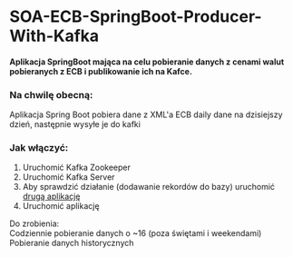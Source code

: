 # SOA-ECB-SpringBoot-Producer-With-Kafka
#### Aplikacja SpringBoot mająca na celu pobieranie danych z cenami walut pobieranych z ECB i publikowanie ich na Kafce.

### Na chwilę obecną:
Aplikacja Spring Boot pobiera dane z XML'a ECB daily dane na dzisiejszy dzień, następnie wysyłe je do kafki

### Jak włączyć:
1. Uruchomić Kafka Zookeeper
2. Uruchomić Kafka Server
3. Aby sprawdzić działanie (dodawanie rekordów do bazy) uruchomić [drugą aplikację](https://github.com/KamilPalubicki/SOA-ECB-SpringBoot-Consumer) 
4. Uruchomić aplikację

Do zrobienia:  
Codziennie pobieranie danych o ~16 (poza świętami i weekendami)  
Pobieranie danych historycznych
